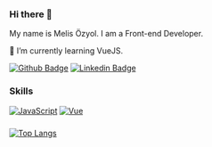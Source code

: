 ### Hi there 👋 
My name is Melis Özyol. I am a Front-end Developer.

🌱 I’m currently learning VueJS.

[![Github Badge](https://img.shields.io/badge/-Github-000?style=quare&labelColor=000&logo=Github&logoColor=white&link=link)](https://github.com/ozyolmelis)
[![Linkedin Badge](https://img.shields.io/badge/-Linkedin-000?style=quare&labelColor=000&logo=Linkedin&logoColor=blue&white=link)](https://www.linkedin.com/in/ozyolmelis/)



### Skills
[![JavaScript](https://img.shields.io/badge/--F7DF1E?logo=javascript&logoColor=000)](https://www.javascript.com/)
[![Vue](https://img.shields.io/badge/--F7DF1E?logo=vue&logoColor=000)](https://vuejs.org)


###
[![Top Langs](https://github-readme-stats.vercel.app/api/top-langs/?username=ozyolmelis&hide_progress=true)](https://github.com/anuraghazra/github-readme-stats)

<!--
**ozyolmelis/ozyolmelis** is a ✨ _special_ ✨ repository because its `README.md` (this file) appears on your GitHub profile.

Here are some ideas to get you started:

- 🔭 I’m currently working on ...
- 🌱 I’m currently learning ...
- 👯 I’m looking to collaborate on ...
- 🤔 I’m looking for help with ...
- 💬 Ask me about ...
- 📫 How to reach me: ...
- 😄 Pronouns: ...
- ⚡ Fun fact: ...
-->
